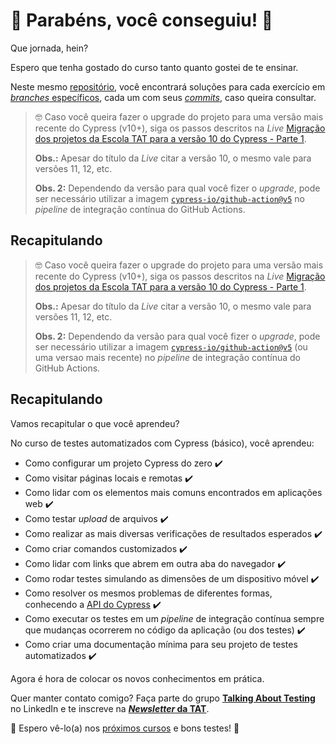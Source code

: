 # 🥳 Parabéns, você conseguiu! 🎉

Que jornada, hein?

Espero que tenha gostado do curso tanto quanto gostei de te ensinar.

Neste mesmo [repositório](https://github.com/wlsf82/cypress-basico-v2), você encontrará soluções para cada exercício em [_branches_ específicos](https://github.com/wlsf82/cypress-basico-v2/branches), cada um com seus [_commits_](https://github.com/wlsf82/cypress-basico-v2/commits/aula-12), caso queira consultar.
> 🤓 Caso você queira fazer o upgrade do projeto para uma versão mais recente do Cypress (v10+), siga os passos descritos na _Live_ [Migração dos projetos da Escola TAT para a versão 10 do Cypress - Parte 1](https://www.youtube.com/live/LLFsask2M1w?feature=share&t=394).
>
> **Obs.:** Apesar do título da _Live_ citar a versão 10, o mesmo vale para versões 11, 12, etc.
>
> **Obs. 2:** Dependendo da versão para qual você fizer o _upgrade_, pode ser necessário utilizar a imagem [`cypress-io/github-action@v5`](https://github.com/cypress-io/github-action) no _pipeline_ de integração contínua do GitHub Actions.

## Recapitulando
> 🤓 Caso você queira fazer o upgrade do projeto para uma versão mais recente do Cypress (v10+), siga os passos descritos na _Live_ [Migração dos projetos da Escola TAT para a versão 10 do Cypress - Parte 1](https://www.youtube.com/live/LLFsask2M1w?feature=share&t=394).
>
> **Obs.:** Apesar do título da _Live_ citar a versão 10, o mesmo vale para versões 11, 12, etc.
>
> **Obs. 2:** Dependendo da versão para qual você fizer o _upgrade_, pode ser necessário utilizar a imagem [`cypress-io/github-action@v5`](https://github.com/cypress-io/github-action) (ou uma versao mais recente) no _pipeline_ de integração contínua do GitHub Actions.

## Recapitulando

Vamos recapitular o que você aprendeu?

No curso de testes automatizados com Cypress (básico), você aprendeu:

- Como configurar um projeto Cypress do zero ✔️
- Como visitar páginas locais e remotas ✔️
- Como lidar com os elementos mais comuns encontrados em aplicações web ✔️
- Como testar _upload_ de arquivos ✔️
- Como realizar as mais diversas verificações de resultados esperados ✔️
- Como criar comandos customizados ✔️
- Como lidar com links que abrem em outra aba do navegador ✔️
- Como rodar testes simulando as dimensões de um dispositivo móvel ✔️
- Como resolver os mesmos problemas de diferentes formas, conhecendo a [API do Cypress](https://docs.cypress.io/api/table-of-contents) ✔️
- Como executar os testes em um _pipeline_ de integração contínua sempre que mudanças ocorrerem no código da aplicação (ou dos testes) ✔️
- Como criar uma documentação mínima para seu projeto de testes automatizados ✔️

Agora é hora de colocar os novos conhecimentos em prática.

Quer manter contato comigo? Faça parte do grupo [**Talking About Testing**](https://www.linkedin.com/groups/12492726/) no LinkedIn e te inscreve na [**_Newsletter_ da TAT**](https://mailchi.mp/6b1f35857228/newsletter-talking-about-testing).

👋 Espero vê-lo(a) nos [próximos cursos](https://www.udemy.com/user/walmyr/) e bons testes! 🚀
